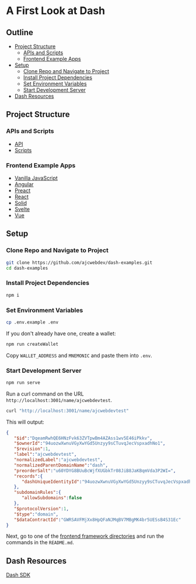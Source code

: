 # A First Look at Dash

## Outline

- [Project Structure](#project-structure)
  - [APIs and Scripts](#apis-and-scripts)
  - [Frontend Example Apps](#frontend-example-apps)
- [Setup](#setup)
  - [Clone Repo and Navigate to Project](#clone-repo-and-navigate-to-project)
  - [Install Project Dependencies](#install-project-dependencies)
  - [Set Environment Variables](#set-environment-variables)
  - [Start Development Server](#start-development-server)
- [Dash Resources](#dash-resources)

## Project Structure

### APIs and Scripts

- [API](https://github.com/ajcwebdev/dash-examples/tree/main/api)
- [Scripts](https://github.com/ajcwebdev/dash-examples/tree/main/scripts)

### Frontend Example Apps

- [Vanilla JavaScript](https://github.com/ajcwebdev/dash-examples/tree/main/javascript)
- [Angular](https://github.com/ajcwebdev/dash-examples/tree/main/angular)
- [Preact](https://github.com/ajcwebdev/dash-examples/tree/main/preact)
- [React](https://github.com/ajcwebdev/dash-examples/tree/main/react)
- [Solid](https://github.com/ajcwebdev/dash-examples/tree/main/solid)
- [Svelte](https://github.com/ajcwebdev/dash-examples/tree/main/svelte)
- [Vue](https://github.com/ajcwebdev/dash-examples/tree/main/vue)

## Setup

### Clone Repo and Navigate to Project

```bash
git clone https://github.com/ajcwebdev/dash-examples.git
cd dash-examples
```

### Install Project Dependencies

```bash
npm i
```

### Set Environment Variables

```bash
cp .env.example .env
```

If you don't already have one, create a wallet:

```bash
npm run createWallet
```

Copy `WALLET_ADDRESS` and `MNEMONIC` and paste them into `.env`.

### Start Development Server

```bash
npm run serve
```

Run a curl command on the URL `http://localhost:3001/name/ajcwebdevtest`.

```bash
curl "http://localhost:3001/name/ajcwebdevtest"
```

This will output:

```json
{
   "$id":"DqeamRwhQE6HNzFvk63ZVTpwBm4AZAss1wv5E46iPkkv",
   "$ownerId":"94uozwXwnuVGyXwYGd5Unzyy9sCTuvqJecVspxadhNo1",
   "$revision":1,
   "label":"ajcwebdevtest",
   "normalizedLabel":"ajcwebdevtest",
   "normalizedParentDomainName":"dash",
   "preorderSalt":"u60YDYG8BUuBcWjfXUGbkTr08JiB8JaKBqmVda3P2WI=",
   "records":{
      "dashUniqueIdentityId":"94uozwXwnuVGyXwYGd5Unzyy9sCTuvqJecVspxadhNo1"
   },
   "subdomainRules":{
      "allowSubdomains":false
   },
   "$protocolVersion":1,
   "$type":"domain",
   "$dataContractId":"GWRSAVFMjXx8HpQFaNJMqBV7MBgMK4br5UESsB4S31Ec"
}
```

Next, go to one of the [frontend framework directories](#frontend-example-apps) and run the commands in the `README.md`.

## Dash Resources

[Dash SDK](https://github.com/dashpay/platform/tree/master/packages/js-dash-sdk/docs)
